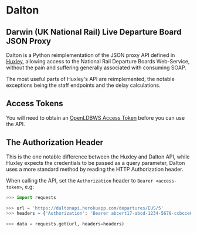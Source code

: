 # Dalton

## Darwin (UK National Rail) Live Departure Board JSON Proxy

Dalton is a Python reimplementation of the JSON proxy API defined in
[Huxley](https://huxley.unop.uk), allowing access to the National Rail
Departure Boards Web-Service, without the pain and suffering generally
associated with consuming SOAP.

The most useful parts of Huxley's API are reimplemented, the notable
exceptions being the staff endpoints and the delay calculations.

## Access Tokens

You will need to obtain an [OpenLDBWS Access Token](http://realtime.nationalrail.co.uk/OpenLDBWSRegistration/)
before you can use the API.

## The Authorization Header

This is the one notable difference between the Huxley and Dalton API,
while Huxley expects the credentials to be passed as a query parameter,
Dalton uses a more standard method by reading the HTTP Authorization header.

When calling the API, set the `Authorization` header to `Bearer <access-token>`, e.g:

```python
>>> import requests

>>> url = 'https://daltonapi.herokuapp.com/departures/EUS/5'
>>> headers = {'Authorization': 'Bearer abcert17-abcd-1234-5678-ccbcce0b0b0b'}

>>> data = requests.get(url, headers=headers)
```

